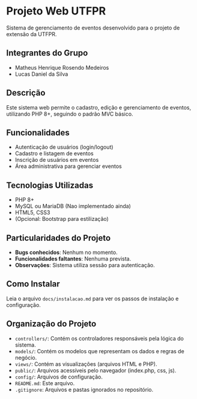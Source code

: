 # Projeto Web UTFPR 
 
Sistema de gerenciamento de eventos desenvolvido para o projeto de extensão da UTFPR. 
 
## Integrantes do Grupo 
- Matheus Henrique Rosendo Medeiros
- Lucas Daniel da Silva
 
## Descrição 
Este sistema web permite o cadastro, edição e gerenciamento de eventos, utilizando PHP 8+, seguindo o padrão MVC básico. 
 
## Funcionalidades 
- Autenticação de usuários (login/logout) 
- Cadastro e listagem de eventos 
- Inscrição de usuários em eventos 
- Área administrativa para gerenciar eventos 
 
## Tecnologias Utilizadas 
- PHP 8+ 
- MySQL ou MariaDB (Nao implementado ainda)
- HTML5, CSS3 
- (Opcional: Bootstrap para estilização) 
 
## Particularidades do Projeto 
- **Bugs conhecidos**: Nenhum no momento. 
- **Funcionalidades faltantes**: Nenhuma prevista. 
- **Observações**: Sistema utiliza sessão para autenticação. 
 
## Como Instalar 
Leia o arquivo `docs/instalacao.md` para ver os passos de instalação e configuração. 
 
## Organização do Projeto 
- `controllers/`: Contém os controladores responsáveis pela lógica do sistema.
- `models/`: Contém os modelos que representam os dados e regras de negócio.
- `views/`: Contém as visualizações (arquivos HTML e PHP).
- `public/`: Arquivos acessíveis pelo navegador (index.php, css, js).
- `config/`: Arquivos de configuração.
- `README.md`: Este arquivo.
- `.gitignore`: Arquivos e pastas ignorados no repositório.

